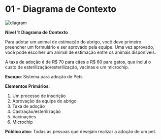 # 01 - Diagrama de Contexto

![diagram](https://www.plantuml.com/plantuml/svg/0/RPF1Rjim38Rl1VeEQaufq2QNdNPgaRfTWQGDcWJ3JW5ZCma1MV94ASlwDiCEUu8zGLwib6HZIJ3O1vaW__yZAT-n1-T3hIylBY-ko9GwLAYstZVyUJXqy6Em8RyDgy3eIciy6ZyeRJs4oX6OdGvD68u-tKur6B-OZ8SQFBANq78Ki_T-qBJYu_jlhulvyklp_CjoN3mLBm_zwnYVecDh-e73ZUejE1n-ER8zETzNzl3dyDig0PgYvq7lkijU5dlVNmSZMO_1b6GDj4Llk27s3bGZ5Qe1EK6dWmeCQ69G3hy7T5HBDvPx2MFsaptMVMYQQDreAi7JBfcFK0SDBigBVKqUbMKLMbHMbLNmhs0dmclvS8hCsheQnFmlicAxSgamajq8Z6jHtGbEDEo8KySPB7NCO8LXHZ4G-wh998KC2khrvIb2WfY-em7bRGMiv6r9IdlEeIhYnXhQ8KbYD2uX3QgJE9dKEG_MqaYlkAs1jE8KZ_xpBOgZHoVJLXCgdMMxzghObrim6rHuN72k2Gt51KoVez93fbkHfdU8p9KGfe7pVuUGL_c6Eb-dlCm5Ozfn32VYVDLcQ2fkMLX6rQKaWDpPIKhacKtcqoulNR-yaME7v9cRE0wdnDDmVkx4e_r3FW00)

**Nivel 1: Diagrama de Contexto**

Para adotar um animal de estimação do abrigo, você deve primeiro preencher um formulário e ser aprovado pela equipe.
Uma vez aprovado, você pode escolher um animal de estimação entre os animais disponíveis.  

A taxa de adoção é de R$ 70 para cães e R$ 60 para gatos, que inclui o custo de esterilização/esterilização, vacinas e um microchip.

**Escopo**: Sistema para adoção de Pets

**Elementos Primários**: 

1. Um processo de inscrição
2. Aprovação da equipe do abrigo
3. Taxa de adoção
4. Castração/esterilização
5. Vacinações
6. Microchip

**Público alvo**: Todas as pessoas que desejam realizar a adoção de um pet.